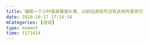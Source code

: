 ```yaml
---
title: 编程一个小时看屏幕就头晕，以前玩游戏可没有这样的感觉🙃
date: 2016-10-17 17:14:14
mCategories: [说说]
type: moment
time: t171414
---
```


